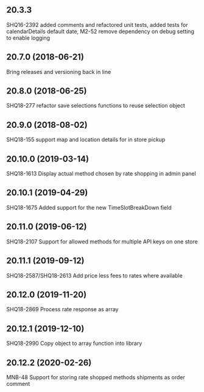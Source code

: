 ## 20.3.3
SHQ16-2392 added comments and refactored unit tests, added tests for calendarDetails default date, M2-52 remove dependency on debug setting to enable logging


## 20.7.0 (2018-06-21)
Bring releases and versioning back in line


## 20.8.0 (2018-06-25)
SHQ18-277 refactor save selections functions to reuse selection object


## 20.9.0 (2018-08-02)
SHQ18-155 support map and location details for in store pickup


## 20.10.0 (2019-03-14)
SHQ18-1613 Display actual method chosen by rate shopping in admin panel


## 20.10.1 (2019-04-29)
SHQ18-1675 Added support for the new TimeSlotBreakDown field


## 20.11.0 (2019-06-12)
SHQ18-2107 Support for allowed methods for multiple API keys on one store


## 20.11.1 (2019-09-12)
SHQ18-2587/SHQ18-2613 Add price less fees to rates where available


## 20.12.0 (2019-11-20)
SHQ18-2869 Process rate response as array


## 20.12.1 (2019-12-10)
SHQ18-2990 Copy object to array function into library


## 20.12.2 (2020-02-26)
MNB-48 Support for storing rate shopped methods shipments as order comment


